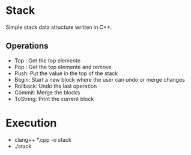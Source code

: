 # Stack
Simple stack data structure written in C++.

## Operations
- Top : Get the top elemente
- Pop : Get the top elemente and remove
- Push: Put the value in the top of the stack
- Begin: Start a new block where the user can undo or merge changes
- Rollback: Undo the last operation
- Commit: Merge the blocks
- ToString: Print the current block

# Execution
- clang++ *.cpp -o stack
- ./stack
